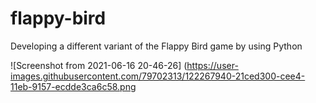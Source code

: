 # flappy-bird
Developing a different variant of the Flappy Bird game by using Python

![Screenshot from 2021-06-16 20-46-26] (https://user-images.githubusercontent.com/79702313/122267940-21ced300-cee4-11eb-9157-ecdde3ca6c58.png
